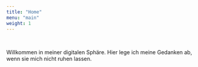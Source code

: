 ```yaml
---
title: "Home"
menu: "main"
weight: 1
---
```

&nbsp;

Willkommen in meiner digitalen Sphäre. Hier lege ich meine Gedanken ab, wenn sie mich nicht ruhen lassen.
